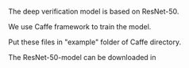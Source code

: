 The deep verification model is based on ResNet-50.

We use Caffe framework to train the model.

Put these files in "example" folder of Caffe directory.

The ResNet-50-model can be downloaded in 

